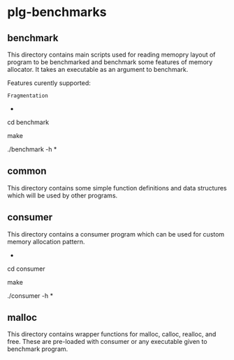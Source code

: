 # plg-benchmarks

## benchmark
This directory contains main scripts used for reading memopry layout of program to be benchmarked and benchmark some features of memory allocator. It takes an executable as an argument to benchmark.

Features curently supported:
```
Fragmentation
```
*
cd benchmark

make

./benchmark -h
*
## common
This directory contains some simple function definitions and data structures which will be used by other programs.

## consumer
This directory contains a consumer program which can be used for custom memory allocation pattern.

*
cd consumer

make

./consumer -h
*
## malloc
This directory contains wrapper functions for malloc, calloc, realloc, and free.
These are pre-loaded with consumer or any executable given to benchmark program.